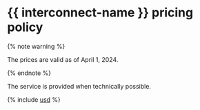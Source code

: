 # {{ interconnect-name }} pricing policy

{% note warning %}

The prices are valid as of April 1, 2024.

{% endnote %}

The service is provided when technically possible.





{% include [usd](../_pricing/interconnect/usd.md) %}
